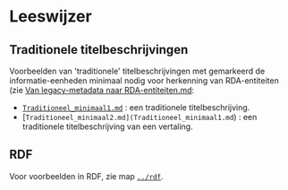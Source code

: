 # Leeswijzer 

## Traditionele titelbeschrijvingen
Voorbeelden van 'traditionele' titelbeschrijvingen met gemarkeerd de informatie-eenheden minimaal nodig voor herkenning van RDA-entiteiten (zie [Van legacy-metadata naar RDA-entiteiten.md]():

* [`Traditioneel_minimaal1.md`](Traditioneel_minimaal1.md) : een traditionele titelbeschrijving.
* [`Traditioneel_minimaal2.md](Traditioneel_minimaal1.md`) : een traditionele titelbeschrijving van een  vertaling. 

## RDF
Voor voorbeelden in RDF, zie map [`../rdf`](../rdf).